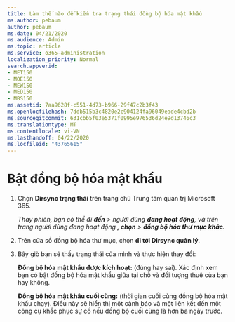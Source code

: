 ```yaml
---
title: Làm thế nào để kiểm tra trạng thái đồng bộ hóa mật khẩu
ms.author: pebaum
author: pebaum
ms.date: 04/21/2020
ms.audience: Admin
ms.topic: article
ms.service: o365-administration
localization_priority: Normal
search.appverid:
- MET150
- MOE150
- MEW150
- MED150
- MBS150
ms.assetid: 7aa9628f-c551-4d73-b966-29f47c2b3f43
ms.openlocfilehash: 7ddb515b3c4820e2c904124fa96049eade4cbd2b
ms.sourcegitcommit: 631cbb5f03e5371f0995e976536d24e9d13746c3
ms.translationtype: MT
ms.contentlocale: vi-VN
ms.lasthandoff: 04/22/2020
ms.locfileid: "43765615"
---
```

# <a name="enable-password-sync"></a>Bật đồng bộ hóa mật khẩu

1.  Chọn **Dirsync trạng thái** trên trang chủ Trung tâm quản trị Microsoft 365. 
    
     *Thay phiên, bạn có thể đi **đến** \> người dùng **đang hoạt động**, và trên trang người dùng đang hoạt động **, chọn** \> **đồng bộ hóa thư mục khác.*** 
    
2. Trên cửa sổ đồng bộ hóa thư mục, chọn **đi tới Dirsync quản lý**. 
    
3. Bây giờ bạn sẽ thấy trạng thái của mình và thực hiện thay đổi:
    
    **Đồng bộ hóa mật khẩu được kích hoạt:** (đúng hay sai). Xác định xem bạn có bật đồng bộ hóa mật khẩu giữa tại chỗ và đối tượng thuê của bạn hay không. 
    
    **Đồng bộ hóa mật khẩu cuối cùng:** (thời gian cuối cùng đồng bộ hóa mật khẩu chạy). Điều này sẽ hiển thị một cảnh báo và một liên kết đến một công cụ khắc phục sự cố nếu đồng bộ cuối cùng là hơn ba ngày trước. 
    

